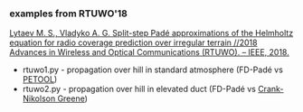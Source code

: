 ### examples from RTUWO'18

[Lytaev M. S., Vladyko A. G. Split-step Padé approximations of the Helmholtz equation for radio coverage prediction over irregular terrain //2018 Advances in Wireless and Optical Communications (RTUWO). – IEEE, 2018.](https://ieeexplore.ieee.org/abstract/document/8587886)

* rtuwo1.py - propagation over hill in standard atmosphere (FD-Padé vs [PETOOL](https://www.sciencedirect.com/science/article/pii/S0010465511002669))
* rtuwo2.py - propagation over hill in elevated duct (FD-Padé vs [Crank-Nikolson Greene](https://ieeexplore.ieee.org/abstract/document/8023886))